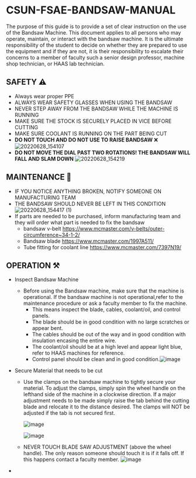 # CSUN-FSAE-BANDSAW-MANUAL
The purpose of this guide is to provide a set of clear instruction on the use of the Bandsaw Machine. This document applies to all persons who may operate, maintain, or interact with the bandsaw machine. It is the ultimate responsibility of the student to decide on whether they are prepared to use the equipment and if they are not, it is their responsibility to escalate their concerns to a member of faculty such a senior design professor, machine shop technician, or HAAS lab technician.

## SAFETY ⚠️

* Always wear proper PPE
* ALWAYS WEAR SAFETY GLASSES WHEN USING THE BANDSAW
* NEVER STEP AWAY FROM THE BANDSAW WHILE THE MACHINE IS RUNNING
* MAKE SURE THE STOCK IS SECURELY PLACED IN VICE BEFORE CUTTING
* MAKE SURE COOLANT IS RUNNING ON THE PART BEING CUT
* **DO NOT TOUCH AND DO NOT USE TO RAISE BANDSAW** ❌ ![20220628_154107](https://user-images.githubusercontent.com/80706125/176317178-cc578a06-a91e-4aab-905f-86e1dc70544c.jpg) 
* **DO NOT MOVE THE DIAL PAST TWO ROTATIONS! THE BANDSAW WILL FALL AND SLAM DOWN** ![20220628_154219](https://user-images.githubusercontent.com/80706125/176317454-912c1d85-0fe7-4146-a0f8-eb901c7fe5c6.jpg)


## MAINTENANCE 🧹
* IF YOU NOTICE ANYTHING BROKEN, NOTIFY SOMEONE ON MANUFACTURING TEAM
* THE BANDSAW SHOULD NEVER BE LEFT IN THIS CONDITION ![20220628_154417 (1)](https://user-images.githubusercontent.com/80706125/176318396-01512ef7-1326-4b1a-93fe-92719e0ac405.jpg)
* If parts are needed to be purchased, inform manufacturing team and they will order what part is needed to fix the bandsaw
    * bandsaw v-belt    https://www.mcmaster.com/v-belts/outer-circumference~34-1-2/
    * Bandsaw blade    https://www.mcmaster.com/1997A511/
    * Tube fitting for coolant line   https://www.mcmaster.com/7397N19/ 

## OPERATION ⚒️
* Inspect Bandsaw Machine 
   * Before using the Bandsaw machine, make sure that the machine is operational. If the bandsaw machine is not operational,refer to the maintenance procedure or ask a faculty member to fix the machine.  
     * This means inspect the blade, cables, coolant/oil, and control panels.
     * The blade should be in good condition with no large scratches or appear bent.
     * The cables should be out of the way and in good condition with insulation encasing the entire wire. 
     * The coolant/oil should be at a high level and appear light blue, refer to HAAS machines for reference.
     * Control panel should be clean and in good condition.![image](https://user-images.githubusercontent.com/80706125/178127883-ec07ffac-e279-40fb-815b-cf5758fd3b46.png)

* Secure Material that needs to be cut
   * Use the clamps on the bandsaw machine to tightly secure your material. To adjust the clamps, simply spin the wheel handle on the lefthand side of the machine in a clockwise direction. If a major adjustment needs to be made simply raise the tab behind the cutting blade and relocate it to the distance desired. The clamps will NOT be adjusted if the tab is not secured first.
 
      ![image](https://user-images.githubusercontent.com/80706125/178127911-2a9ad8e9-32b8-41ef-b44c-81fb160f8123.png)

      ![image](https://user-images.githubusercontent.com/80706125/178127912-dc7b8d32-d2e6-4cc9-9332-d9f31e32b051.png)


   * NEVER TOUCH BLADE SAW ADJUSTMENT (above the wheel handle). The only reason someone should touch it is if it falls off. If this happens contact a faculty member. 
   ![image](https://user-images.githubusercontent.com/80706125/178128000-1533737e-c065-49ce-b8db-5d9c06bdd9a6.png)

*
